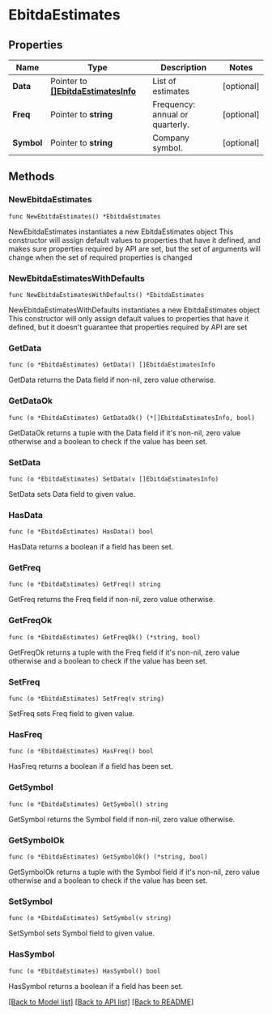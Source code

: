 # EbitdaEstimates

## Properties

Name | Type | Description | Notes
------------ | ------------- | ------------- | -------------
**Data** | Pointer to [**[]EbitdaEstimatesInfo**](EbitdaEstimatesInfo.md) | List of estimates | [optional] 
**Freq** | Pointer to **string** | Frequency: annual or quarterly. | [optional] 
**Symbol** | Pointer to **string** | Company symbol. | [optional] 

## Methods

### NewEbitdaEstimates

`func NewEbitdaEstimates() *EbitdaEstimates`

NewEbitdaEstimates instantiates a new EbitdaEstimates object
This constructor will assign default values to properties that have it defined,
and makes sure properties required by API are set, but the set of arguments
will change when the set of required properties is changed

### NewEbitdaEstimatesWithDefaults

`func NewEbitdaEstimatesWithDefaults() *EbitdaEstimates`

NewEbitdaEstimatesWithDefaults instantiates a new EbitdaEstimates object
This constructor will only assign default values to properties that have it defined,
but it doesn't guarantee that properties required by API are set

### GetData

`func (o *EbitdaEstimates) GetData() []EbitdaEstimatesInfo`

GetData returns the Data field if non-nil, zero value otherwise.

### GetDataOk

`func (o *EbitdaEstimates) GetDataOk() (*[]EbitdaEstimatesInfo, bool)`

GetDataOk returns a tuple with the Data field if it's non-nil, zero value otherwise
and a boolean to check if the value has been set.

### SetData

`func (o *EbitdaEstimates) SetData(v []EbitdaEstimatesInfo)`

SetData sets Data field to given value.

### HasData

`func (o *EbitdaEstimates) HasData() bool`

HasData returns a boolean if a field has been set.

### GetFreq

`func (o *EbitdaEstimates) GetFreq() string`

GetFreq returns the Freq field if non-nil, zero value otherwise.

### GetFreqOk

`func (o *EbitdaEstimates) GetFreqOk() (*string, bool)`

GetFreqOk returns a tuple with the Freq field if it's non-nil, zero value otherwise
and a boolean to check if the value has been set.

### SetFreq

`func (o *EbitdaEstimates) SetFreq(v string)`

SetFreq sets Freq field to given value.

### HasFreq

`func (o *EbitdaEstimates) HasFreq() bool`

HasFreq returns a boolean if a field has been set.

### GetSymbol

`func (o *EbitdaEstimates) GetSymbol() string`

GetSymbol returns the Symbol field if non-nil, zero value otherwise.

### GetSymbolOk

`func (o *EbitdaEstimates) GetSymbolOk() (*string, bool)`

GetSymbolOk returns a tuple with the Symbol field if it's non-nil, zero value otherwise
and a boolean to check if the value has been set.

### SetSymbol

`func (o *EbitdaEstimates) SetSymbol(v string)`

SetSymbol sets Symbol field to given value.

### HasSymbol

`func (o *EbitdaEstimates) HasSymbol() bool`

HasSymbol returns a boolean if a field has been set.


[[Back to Model list]](../README.md#documentation-for-models) [[Back to API list]](../README.md#documentation-for-api-endpoints) [[Back to README]](../README.md)



